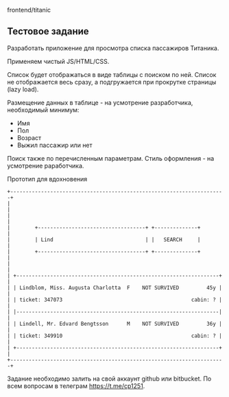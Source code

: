 frontend/titanic

Тестовое задание
------

Разработать приложение для просмотра списка пассажиров Титаника.

Применяем чистый JS/HTML/CSS.

Список будет отображаться в виде таблицы с поиском по ней. Список не отображается весь сразу, а подгружается при прокрутке страницы (lazy load).

Размещение данных в таблице - на усмотрение разработчика, необходимый минимум:
* Имя
* Пол
* Возраст
* Выжил пассажир или нет

Поиск также по перечисленным параметрам.
Стиль оформления - на усмотрение раработчика.

Прототип для вдохновения

```
+----------------------------------------------------------------------+
|                                                                      |
|                                                                      |
|        +-----------------------------------+ +--------------+        |
|        | Lind                              | |   SEARCH     |        |
|        +-----------------------------------+ +--------------+        |
|                                                                      |
| +------------------------------------------------------------------+ |
| | Lindblom, Miss. Augusta Charlotta  F    NOT SURVIVED         45y | |
| | ticket: 347073                                          cabin: ? | |
| |------------------------------------------------------------------| |
| | Lindell, Mr. Edvard Bengtsson      M    NOT SURVIVED         36y | |
| | ticket: 349910                                          cabin: ? | |
| +------------------------------------------------------------------+ |
+----------------------------------------------------------------------+
```


Задание необходимо залить на свой аккаунт github или bitbucket.
По всем вопросам в телеграм https://t.me/cp1251.
